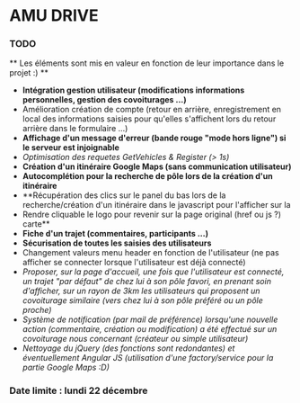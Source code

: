 # AMU DRIVE #

### TODO ###

** Les éléments sont mis en valeur en fonction de leur importance dans le projet :) **

* **Intégration gestion utilisateur (modifications informations personnelles, gestion des covoiturages ...)**
* Amélioration création de compte (retour en arrière, enregistrement en local des informations saisies pour qu'elles s'affichent
lors du retour arrière dans le formulaire ...)
* **Affichage d'un message d'erreur (bande rouge "mode hors ligne") si le serveur est injoignable**
* *Optimisation des requetes GetVehicles & Register (> 1s)*
* **Création d'un itinéraire Google Maps (sans communication utilisateur)**
* **Autocomplétion pour la recherche de pôle lors de la création d'un itinéraire**
* **Récupération des clics sur le panel du bas lors de la recherche/création d'un itinéraire dans le javascript pour l'afficher sur la
* Rendre cliquable le logo pour revenir sur la page original (href ou js ?)
carte**
* **Fiche d'un trajet (commentaires, participants ...)**
* **Sécurisation de toutes les saisies des utilisateurs**
* Changement valeurs menu header en fonction de l'utilisateur (ne pas afficher se connecter lorsque l'utilisateur est déjà connecté)
* *Proposer, sur la page d'accueil, une fois que l'utilisateur est connecté, un trajet "par défaut" de chez lui à son pôle favori,
en prenant soin d'afficher, sur un rayon de 3km les utilisateurs qui proposent un covoiturage similaire (vers chez lui à son pôle préféré 
ou un pôle proche)*
* *Système de notification (par mail de préférence) lorsqu'une nouvelle action (commentaire, création ou modification) a été effectué 
sur un covoiturage nous concernant (créateur ou simple utilisateur)*
* *Nettoyage du jQuery (des fonctions sont redondantes) et éventuellement Angular JS (utilisation d'une factory/service 
pour la partie Google Maps :D)*

### Date limite : lundi 22 décembre  ###
